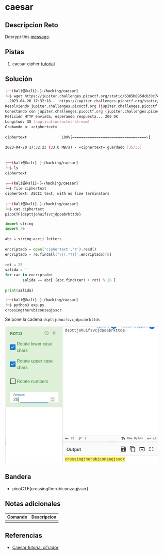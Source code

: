# caesar

## Descripcion Reto
Decrypt this [message](https://jupiter.challenges.picoctf.org/static/6385b895dcb30c74dbd1f0ea271e3563/ciphertext).

## Pistas
1. caesar cipher [tutorial](https://learncryptography.com/classical-encryption/caesar-cipher)

## Solución
```bash
┌──(kali㉿kali)-[~/hacking/caesar]
└─$ wget https://jupiter.challenges.picoctf.org/static/6385b895dcb30c74dbd1f0ea271e3563/ciphertext
--2023-04-20 17:32:18--  https://jupiter.challenges.picoctf.org/static/6385b895dcb30c74dbd1f0ea271e3563/ciphertext
Resolviendo jupiter.challenges.picoctf.org (jupiter.challenges.picoctf.org)... 3.131.60.8
Conectando con jupiter.challenges.picoctf.org (jupiter.challenges.picoctf.org)[3.131.60.8]:443... conectado.
Petición HTTP enviada, esperando respuesta... 200 OK
Longitud: 35 [application/octet-stream]
Grabando a: «ciphertext»

ciphertext                100%[==================================>]      35  --.-KB/s    en 0s      

2023-04-20 17:32:23 (33.0 MB/s) - «ciphertext» guardado [35/35]

                                                                                                     
┌──(kali㉿kali)-[~/hacking/caesar]
└─$ ls
ciphertext
                                                                                                     
┌──(kali㉿kali)-[~/hacking/caesar]
└─$ file ciphertext    
ciphertext: ASCII text, with no line terminators

┌──(kali㉿kali)-[~/hacking/caesar]
└─$ cat ciphertext                       
picoCTF{dspttjohuifsvcjdpoabrkttds}

```
```python
import string
import re

abc = string.ascii_letters

encriptado = open('ciphertext','r').read()
encriptado = re.findall('\{(.*?)}',encriptado)[0]

rot = 25
salida = ''
for car in encriptado:
        salida == abc[ (abc.find(car) + rot) % 26 ]

print(salida)
```
```bash
┌──(kali㉿kali)-[~/hacking/caesar]
└─$ python3 exp.py
crossingtherubiconzaqjsscr
```

Se pone la cadena `dspttjohuifsvcjdpoabrkttds`

![Pasted image 20230420183509.png](https://github.com/ArmandoJhanuarGarayAlfaro/notas-hacking/blob/main/Crypto/img/Pasted%20image%2020230420183509.png)

## Bandera
* picoCTF{crossingtherubiconzaqjsscr}

## Notas adicionales
| Comando | Descripcion |
|---------|-------------|
|  |  |

## Referencias
- [Caesar tutorial cifrador](https://learncryptography.com/classical-encryption/caesar-cipher)
